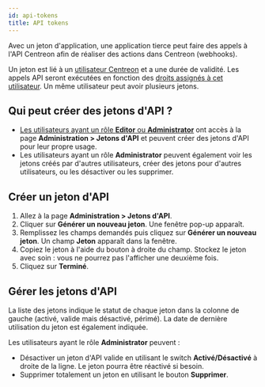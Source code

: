 ```yaml
---
id: api-tokens
title: API tokens
---
```


Avec un jeton d'application, une application tierce peut faire des appels à l'API Centreon afin de réaliser des actions dans Centreon (webhooks).

Un jeton est lié à un [utilisateur Centreon](../users/users.md) et a une durée de validité. Les appels API seront exécutées en fonction des [droits assignés à cet utilisateur](../users/users.md#user-roles). Un même utilisateur peut avoir plusieurs jetons.

## Qui peut créer des jetons d'API ?

* [Les utilisateurs ayant un rôle **Editor** ou **Administrator**](../users/users.md#user-roles) ont accès à la page **Administration > Jetons d'API** et peuvent créer des jetons d'API pour leur propre usage.
* Les utilisateurs ayant un rôle **Administrator** peuvent également voir les jetons créés par d'autres utilisateurs, créer des jetons pour d'autres utilisateurs, ou les désactiver ou les supprimer.

## Créer un jeton d'API

1. Allez à la page **Administration > Jetons d'API**.
2. Cliquer sur **Générer un nouveau jeton**. Une fenêtre pop-up apparaît.
3. Remplissez les champs demandés puis cliquez sur **Générer un nouveau jeton**. Un champ **Jeton** apparaît dans la fenêtre.
4. Copiez le jeton à l'aide du bouton à droite du champ. Stockez le jeton avec soin : vous ne pourrez pas l'afficher une deuxième fois.
5. Cliquez sur **Terminé**.

## Gérer les jetons d'API

La liste des jetons indique le statut de chaque jeton dans la colonne de gauche (activé, valide mais désactivé, périmé). La date de dernière utilisation du jeton est également indiquée.

Les utilisateurs ayant le rôle **Administrator** peuvent :

* Désactiver un jeton d'API valide en utilisant le switch **Activé/Désactivé** à droite de la ligne. Le jeton pourra être réactivé si besoin.
* Supprimer totalement un jeton en utilisant le bouton **Supprimer**.
